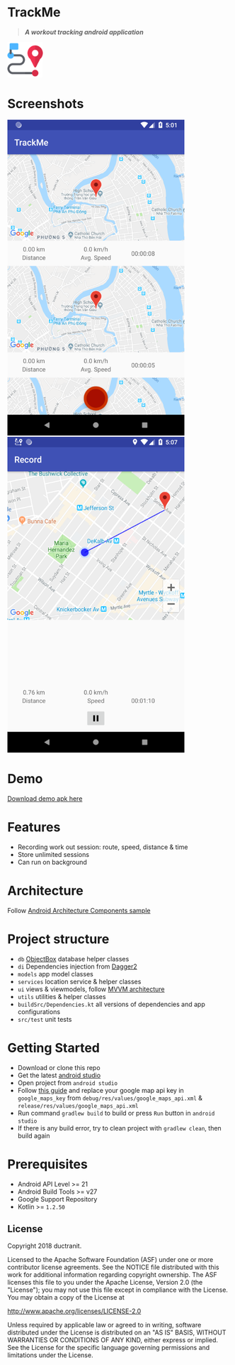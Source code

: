 # TrackMe
> ***A workout tracking android application***

<img src="/logo.png" width="80">

# Screenshots

![Screenshot1](https://raw.githubusercontent.com/ductranit/trackme/master/Screenshots/screenshot1.png)
![Screenshot3](https://raw.githubusercontent.com/ductranit/trackme/master/Screenshots/screenshot3.png)

# Demo
[Download demo apk here](https://github.com/ductranit/trackme/blob/master/Demo/TrackMe.apk?raw=true)

# Features
- Recording work out session: route, speed, distance & time
- Store unlimited sessions
- Can run on background

# Architecture
Follow [Android Architecture Components sample](https://github.com/googlesamples/android-architecture-components)


# Project structure
- `db` [ObjectBox](http://objectbox.io) database helper classes
- `di` Dependencies injection from [Dagger2](https://github.com/google/dagger)
- `models` app model classes
- `services` location service & helper classes
- `ui` views & viewmodels, follow [MVVM architecture](https://en.wikipedia.org/wiki/Model%E2%80%93view%E2%80%93viewmodel) 
- `utils` utilities & helper classes
- `buildSrc/Dependencies.kt` all versions of dependencies and app configurations
- `src/test` unit tests

# Getting Started
- Download or clone this repo
- Get the latest [android studio](https://developer.android.com/studio)
- Open project from `android studio`
- Follow [this guide](https://developers.google.com/maps/documentation/android-sdk/start)  and replace your google map api key in `google_maps_key` from `debug/res/values/google_maps_api.xml` & `release/res/values/google_maps_api.xml` 
- Run command `gradlew build` to build or press `Run` button in `android studio`
- If there is any build error, try to clean project with `gradlew clean`, then build again

# Prerequisites
- Android API Level >= 21
- Android Build Tools >= v27
- Google Support Repository
- Kotlin >= `1.2.50`

License
-------

Copyright 2018 ductranit.

Licensed to the Apache Software Foundation (ASF) under one or more contributor
license agreements.  See the NOTICE file distributed with this work for
additional information regarding copyright ownership.  The ASF licenses this
file to you under the Apache License, Version 2.0 (the "License"); you may not
use this file except in compliance with the License.  You may obtain a copy of
the License at

http://www.apache.org/licenses/LICENSE-2.0

Unless required by applicable law or agreed to in writing, software
distributed under the License is distributed on an "AS IS" BASIS, WITHOUT
WARRANTIES OR CONDITIONS OF ANY KIND, either express or implied.  See the
License for the specific language governing permissions and limitations under
the License.
